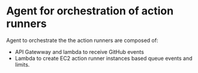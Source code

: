 # Agent for orchestration of action runners

Agent to orchestrate the the action runners are composed of:

- API Gatewway and lambda to receive GitHub events
- Lambda to create EC2 action runner instances based queue events and limits.
